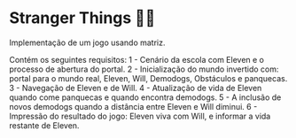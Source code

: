 # Stranger Things 🧟‍♂️
Implementação de um jogo usando matriz.

Contém os seguintes requisitos:
1 - Cenário da escola com Eleven e o processo de abertura do portal.
2 - Inicialização do mundo invertido com: portal para o mundo real, Eleven, Will, Demodogs, Obstáculos e panquecas.
3 - Navegação de Eleven e de Will. 4 - Atualização de vida de Eleven quando come panquecas e quando encontra demodogs.
5 - A inclusão de novos demodogs quando a distância entre Eleven e Will diminui.
6 - Impressão do resultado do jogo: Eleven viva com Will, e informar a vida restante de Eleven.
